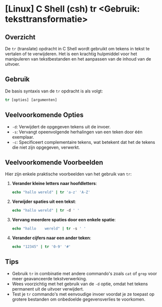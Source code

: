 # [Linux] C Shell (csh) tr <Gebruik: teksttransformatie>

## Overzicht
De `tr` (translate) opdracht in C Shell wordt gebruikt om tekens in tekst te vertalen of te verwijderen. Het is een krachtig hulpmiddel voor het manipuleren van tekstbestanden en het aanpassen van de inhoud van de uitvoer.

## Gebruik
De basis syntaxis van de `tr` opdracht is als volgt:

```csh
tr [opties] [argumenten]
```

## Veelvoorkomende Opties
- `-d`: Verwijdert de opgegeven tekens uit de invoer.
- `-s`: Vervangt opeenvolgende herhalingen van een teken door één exemplaar.
- `-c`: Specificeert complementaire tekens, wat betekent dat het de tekens die niet zijn opgegeven, verwerkt.

## Veelvoorkomende Voorbeelden
Hier zijn enkele praktische voorbeelden van het gebruik van `tr`:

1. **Verander kleine letters naar hoofdletters**:
   ```csh
   echo "hallo wereld" | tr 'a-z' 'A-Z'
   ```

2. **Verwijder spaties uit een tekst**:
   ```csh
   echo "hallo wereld" | tr -d ' '
   ```

3. **Vervang meerdere spaties door een enkele spatie**:
   ```csh
   echo "hallo    wereld" | tr -s ' '
   ```

4. **Verander cijfers naar een ander teken**:
   ```csh
   echo "12345" | tr '0-9' '#'
   ```

## Tips
- Gebruik `tr` in combinatie met andere commando's zoals `cat` of `grep` voor meer geavanceerde tekstverwerking.
- Wees voorzichtig met het gebruik van de `-d` optie, omdat het tekens permanent uit de uitvoer verwijdert.
- Test je `tr` commando's met eenvoudige invoer voordat je ze toepast op grotere bestanden om onbedoelde gegevensverlies te voorkomen.